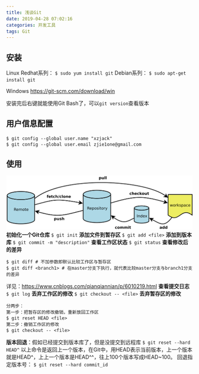```yaml
---
title: 浅谈Git
date: 2019-04-28 07:02:16
categories: 开发工具
tags: Git
---
```

## 安装 ##
Linux 
Redhat系列： 
`$ sudo yum install git`
Debian系列：
`$ sudo apt-get install git`

Windows
https://git-scm.com/download/win

安装完后右键就能使用Git Bash了，可以`git version`查看版本
<!--more-->
## 用户信息配置 ##
```
$ git config --global user.name "xzjack" 
$ git config --global user.email zjie1one@gmail.com
```

## 使用 ##
![](浅谈Git/15323410401964.png)
**初始化一个Git仓库**
`$ git init`
**添加文件到暂存区**
`$ git add <file>`
**添加到版本库**
`$ git commit -m "description"`
**查看工作区状态**
`$ git status`
**查看修改后的差异**
```
$ git diff # 不加参数即默认比较工作区与暂存区
$ git diff <branch1> # 在master分支下执行，就代表比较master分支与branch1分支的差异
```
详见：https://www.cnblogs.com/qianqiannian/p/6010219.html
**查看提交日志**
`$ git log`
**丢弃工作区的修改**
`$ git checkout -- <file>`
**丢弃暂存区的修改**
```
分两步：
第一步：把暂存区的修改撤销，重新放回工作区
$ git reset HEAD <file> 
第二步：撤销工作区的修改
$ git checkout -- <file>
```
**版本回退**：假如已经提交到版本库了，但是没提交到远程库
`$ git reset --hard HEAD^`
以上命令是返回上一个版本，在Git中，用HEAD表示当前版本，上一个版本就是HEAD^，上上一个版本是HEAD^^，往上100个版本写成HEAD~100。
回退指定版本号：
`$ git reset --hard commit_id`